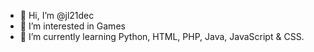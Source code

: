 - 👋 Hi, I’m @jl21dec
- 👀 I’m interested in Games
- 🌱 I’m currently learning Python, HTML, PHP, Java, JavaScript & CSS.

<!---
jl21dec/jl21dec is a ✨ special ✨ repository because its `README.md` (this file) appears on your GitHub profile.
You can click the Preview link to take a look at your changes.
--->
